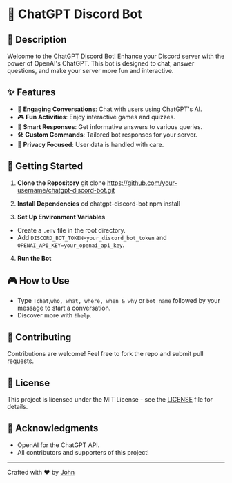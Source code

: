 
# 🤖 ChatGPT Discord Bot

## 📝 Description
Welcome to the ChatGPT Discord Bot! Enhance your Discord server with the power of OpenAI's ChatGPT. This bot is designed to chat, answer questions, and make your server more fun and interactive.

## ✨ Features
- 💬 **Engaging Conversations**: Chat with users using ChatGPT's AI.
- 🎮 **Fun Activities**: Enjoy interactive games and quizzes.
- 🧠 **Smart Responses**: Get informative answers to various queries.
- 🛠️ **Custom Commands**: Tailored bot responses for your server.
- 🔐 **Privacy Focused**: User data is handled with care.

## 🚀 Getting Started
1. **Clone the Repository**
git clone https://github.com/your-username/chatgpt-discord-bot.git
2. **Install Dependencies**
cd chatgpt-discord-bot
npm install

3. **Set Up Environment Variables**
- Create a `.env` file in the root directory.
- Add `DISCORD_BOT_TOKEN=your_discord_bot_token` and `OPENAI_API_KEY=your_openai_api_key`.
4. **Run the Bot**

## 🎮 How to Use
- Type `!chat`,`who, what, where, when & why` or `bot name` followed by your message to start a conversation.
- Discover more with `!help`.

## 🤝 Contributing
Contributions are welcome! Feel free to fork the repo and submit pull requests.

## 📜 License
This project is licensed under the MIT License - see the [LICENSE](LICENSE) file for details.

## 💖 Acknowledgments
- OpenAI for the ChatGPT API.
- All contributors and supporters of this project!

---

Crafted with ❤️ by [John](https://github.com/JohnM89)

